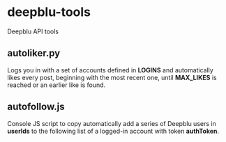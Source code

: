 # deepblu-tools
Deepblu API tools


## autoliker.py
Logs you in with a set of accounts defined in **LOGINS** and automatically likes every post, beginning with the most recent one, until **MAX_LIKES** is reached or an earlier like is found.

## autofollow.js
Console JS script to copy automatically add a series of Deepblu users in **userIds** to the following list of a logged-in account with token **authToken**.